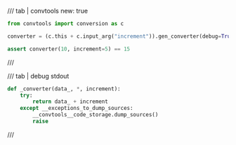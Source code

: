 /// tab | convtools
    new: true

```python
from convtools import conversion as c

converter = (c.this + c.input_arg("increment")).gen_converter(debug=True)

assert converter(10, increment=5) == 15

```
///

/// tab | debug stdout
```python
def _converter(data_, *, increment):
    try:
        return data_ + increment
    except __exceptions_to_dump_sources:
        __convtools__code_storage.dump_sources()
        raise


```
///

